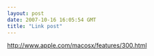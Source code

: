 ```yaml
---
layout: post
date: 2007-10-16 16:05:54 GMT
title: "Link post"
---
```

<http://www.apple.com/macosx/features/300.html>

